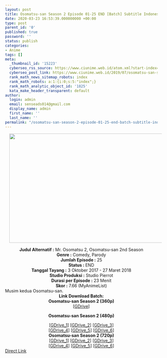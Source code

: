 ```yaml
---
layout: post
title: Osomatsu-san Season 2 Episode 01-25 END [Batch] Subtitle Indonesia
date: 2020-03-23 16:53:39.000000000 +00:00
type: post
parent_id: '0'
published: true
password: ''
status: publish
categories:
- Anime
tags: []
meta:
  _thumbnail_id: '15223'
  cyberseo_rss_source: https://www.ciunime.web.id/atom.xml?start-index=901&max-results=150
  cyberseo_post_link: https://www.ciunime.web.id/2019/07/osomatsu-san-season-2-episode-01-25-end.html
  rank_math_news_sitemap_robots: index
  rank_math_robots: a:1:{i:0;s:5:"index";}
  rank_math_analytic_object_id: '1825'
  kata_make_header_transparent: default
author:
  login: admin
  email: senseads014@gmail.com
  display_name: admin
  first_name: ''
  last_name: ''
permalink: "/osomatsu-san-season-2-episode-01-25-end-batch-subtitle-indonesia/"
---
```

<div class="separator" style="clear: both; text-align: center;"><a href="https://1.bp.blogspot.com/-lKchAH6yZkc/XSr_57M0F1I/AAAAAAAAbuY/DfWw95QpINE6SueZIwQ_taLscyOSMcRqwCLcBGAs/s1600/Osomatsu-san%2BSeason%2B2.jpg" imageanchor="1" style="margin-left: 1em; margin-right: 1em;"><img border="0" data-original-height="720" data-original-width="1280" height="360" src="{{ site.baseurl }}/assets/2020/03/Osomatsu-san%2BSeason%2B2.jpg" width="640" /></a></div>
<p>
<div style="text-align: center;"><b>Judul</b><b><b> Alternatif</b> :</b> Mr. Osomatsu 2, Osomatsu-san 2nd Season</div>
<div style="text-align: center;"><b><b>Genre :</b></b> Comedy, Parody</div>
<div style="text-align: center;"><b>Jumlah Episode :</b> 25<br /><b>Status :&nbsp;</b>END<br /><b>Tanggal Tayang :</b> 3 Oktober 2017 - 27 Maret 2018<br /><b>Studio Produksi :</b> Studio Pierrot<br /><b>Durasi per Episode :</b> 23 Menit</div>
<div style="text-align: center;"><b>Skor :</b> 7.66 (MyAnimeList)</div>
<div style="text-align: center;"></div>
<div style="text-align: justify;">Musim kedua Osomatsu-san.</div>
<div style="text-align: justify;"></div>
<div style="text-align: justify;"></div>
<div style="text-align: center;"><b>Link Download Batch:</b></div>
<div style="text-align: center;">
<div style="text-align: center;"><b>Osomatsu-san Season 2 (360p)</b></div>
<div style="text-align: center;">[<a href="https://drive.google.com/uc?id=1uijPKG6uv6abC3caBDHVnWVS53CqUXsT" target="_blank" rel="noopener">GDrive</a>]</div>
<div style="text-align: center;"></div>
<p><b>Osomatsu-san Season 2 (480p)</b></div>
<div style="text-align: center;">[<a href="https://drive.google.com/uc?id=1fYAmK8CuV4AN4l42xoL_xgscZXyEgoK8" target="_blank" rel="noopener">GDrive_1</a>] [<a href="https://drive.google.com/uc?id=1QgJMZQpFbqDl-KGQfOcIsCx95SjpdFRq" target="_blank" rel="noopener">GDrive_2</a>] [<a href="https://drive.google.com/uc?id=1lxB_tYBaYrb0Zv-bF6cWhQAMikSpqwHX" target="_blank" rel="noopener">GDrive_3</a>]<br />[<a href="https://drive.google.com/uc?id=1FNWh3Xtdq_o_P0r1b11LfRDulJd6aOQG" target="_blank" rel="noopener">GDrive_4</a>] [<a href="https://drive.google.com/uc?id=1g2iy-80YvGUvN54cIdqpietVyJby12co" target="_blank" rel="noopener">GDrive_5</a>] [<a href="https://drive.google.com/uc?id=15REq-PGzlvlUpRleMFEuliVcwbhwuQUJ" target="_blank" rel="noopener">GDrive_6</a>]</div>
<div style="text-align: center;"><b>Osomatsu-san Season 2 (720p)</b><br />[<a href="https://drive.google.com/uc?id=1m2OlCN8spe3gYFzU0T4hN-AISOyGSxJN" target="_blank" rel="noopener">GDrive_1</a>] [<a href="https://drive.google.com/uc?id=1xZl1W81Hv1oWbGTQK2YZJPXlKzqVQQsB" target="_blank" rel="noopener">GDrive_2</a>] [<a href="https://drive.google.com/uc?id=1q6OiCa-fyU3ivD1cXHhLE4spZLgmwrOm" target="_blank" rel="noopener">GDrive_3</a>]<br />[<a href="https://drive.google.com/uc?id=1j-ixd5bW4I9JFQvon0hQYVRoZSLhO25z" target="_blank" rel="noopener">GDrive_4</a>] [<a href="https://drive.google.com/uc?id=1noncvF2wTdXI4NAR0DVEZfIM0SE4qHUV" target="_blank" rel="noopener">GDrive_5</a>] [<a href="https://drive.google.com/uc?id=16rPSSBNW_SVEdfih5fiLYD1AiJHuabO1" target="_blank" rel="noopener">GDrive_6</a>]</div>
<link rel="stylesheet" href="https://cdnjs.cloudflare.com/ajax/libs/font-awesome/4.7.0/css/font-awesome.min.css" />
<div class="divbtn"> <a href="https://handymansurrender.com/fihup8buzv?key=94550f7ce39444073321dde3b8782f97" class="btn"><i class="fa fa-download"></i> Direct Link</a> </div>
